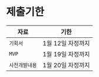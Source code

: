 # 제출기한

|  자료  |  기한  |
| --- | --- |
| `기획서` | 1월 12일 자정까지 |
| `MVP` | 1월 19일 자정까지 |
| `사전개발내용` | 1월 20일 자정까지 |
